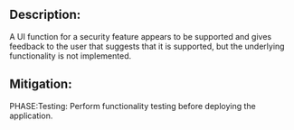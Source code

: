 ## Description:

A UI function for a security feature appears to be supported and gives feedback to the user that suggests that it is supported, but the underlying functionality is not implemented.



## Mitigation:


PHASE:Testing:
Perform functionality testing before deploying the application.

